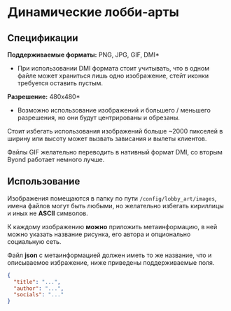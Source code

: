 # Динамические лобби-арты

## Спецификации

**Поддерживаемые форматы:** PNG, JPG, GIF, DMI\*

- При использовании DMI формата стоит учитывать, что в одном файле может храниться лишь одно изображение, стейт иконки требуется оставить пустым.

**Разрешение:** 480x480\*

- Возможно использование изображений и большего / меньшего разрешения, но они будут центрированы и обрезаны.

Стоит избегать использования изображений больше ~2000 пикселей в ширину или высоту может вызвать зависания и вылеты клиентов.

Файлы GIF желательно переводить в нативный формат DMI, со вторым Byond работает немного лучше.

## Использование

Изображения помещаются в папку по пути `/config/lobby_art/images`, имена файлов могут быть любыми, но желательно избегать кириллицы и иных не **ASCII** символов.

К каждому изображению **можно** приложить метаинформацию, в ней можно указать название рисунка, его автора и опционально социальную сеть.

Файл **json** с метаинформацией должен иметь то же название, что и описываемое избражение, ниже приведены поддерживаемые поля.

```json
{
  "title": "...",
  "author": "...",
  "socials": "..."
}
```
